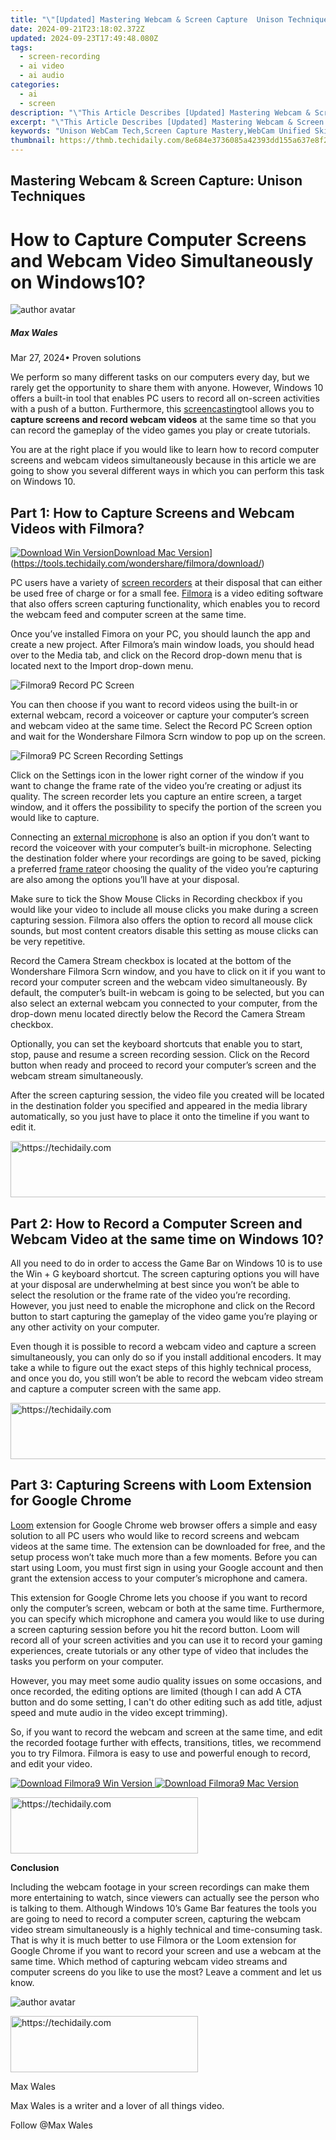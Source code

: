 ```yaml
---
title: "\"[Updated] Mastering Webcam & Screen Capture  Unison Techniques\""
date: 2024-09-21T23:18:02.372Z
updated: 2024-09-23T17:49:48.080Z
tags: 
  - screen-recording
  - ai video
  - ai audio
categories: 
  - ai
  - screen
description: "\"This Article Describes [Updated] Mastering Webcam & Screen Capture: Unison Techniques\""
excerpt: "\"This Article Describes [Updated] Mastering Webcam & Screen Capture: Unison Techniques\""
keywords: "Unison WebCam Tech,Screen Capture Mastery,WebCam Unified Skills,Sync WebCam Tips,Enhanced Screen Control,Camera Capture Expertise,Streamlined Video Recording"
thumbnail: https://thmb.techidaily.com/8e684e3736085a42393dd155a637e8f217c26c390b45353b04f9ee1e79b6412e.jpg
---
```


## Mastering Webcam & Screen Capture: Unison Techniques

# How to Capture Computer Screens and Webcam Video Simultaneously on Windows10?

![author avatar](https://images.wondershare.com/filmora/article-images/max-wales-author.jpg)

##### Max Wales

 Mar 27, 2024• Proven solutions

We perform so many different tasks on our computers every day, but we rarely get the opportunity to share them with anyone. However, Windows 10 offers a built-in tool that enables PC users to record all on-screen activities with a push of a button. Furthermore, this [screencasting](https://tools.techidaily.com/wondershare/filmora/download/)tool allows you to **capture screens and record webcam videos** at the same time so that you can record the gameplay of the video games you play or create tutorials.

You are at the right place if you would like to learn how to record computer screens and webcam videos simultaneously because in this article we are going to show you several different ways in which you can perform this task on Windows 10.

## Part 1: How to Capture Screens and Webcam Videos with Filmora?

[![Download Win Version](https://images.wondershare.com/filmora/guide/download-btn-win.jpg)](https://tools.techidaily.com/wondershare/filmora/download/)[Download Mac Version](https://images.wondershare.com/filmora/guide/download-btn-mac.jpg)](https://tools.techidaily.com/wondershare/filmora/download/)

PC users have a variety of [screen recorders](https://tools.techidaily.com/wondershare/filmora/download/) at their disposal that can either be used free of charge or for a small fee. [Filmora](https://tools.techidaily.com/wondershare/filmora/download/) is a video editing software that also offers screen capturing functionality, which enables you to record the webcam feed and computer screen at the same time.

Once you’ve installed Fimora on your PC, you should launch the app and create a new project. After Filmora’s main window loads, you should head over to the Media tab, and click on the Record drop-down menu that is located next to the Import drop-down menu.

![Filmora9 Record PC Screen](https://images.wondershare.com/filmora/article-images/filmora-record-pc-screen.jpg)

You can then choose if you want to record videos using the built-in or external webcam, record a voiceover or capture your computer’s screen and webcam video at the same time. Select the Record PC Screen option and wait for the Wondershare Filmora Scrn window to pop up on the screen.

![Filmora9 PC Screen Recording Settings](https://images.wondershare.com/filmora/article-images/filmora-record-pc-screen-3.jpg)

Click on the Settings icon in the lower right corner of the window if you want to change the frame rate of the video you’re creating or adjust its quality. The screen recorder lets you capture an entire screen, a target window, and it offers the possibility to specify the portion of the screen you would like to capture.

Connecting an [external microphone](https://tools.techidaily.com/wondershare/filmora/download/) is also an option if you don’t want to record the voiceover with your computer’s built-in microphone. Selecting the destination folder where your recordings are going to be saved, picking a preferred [frame rate](https://tools.techidaily.com/wondershare/filmora/download/)or choosing the quality of the video you’re capturing are also among the options you’ll have at your disposal.

Make sure to tick the Show Mouse Clicks in Recording checkbox if you would like your video to include all mouse clicks you make during a screen capturing session. Filmora also offers the option to record all mouse click sounds, but most content creators disable this setting as mouse clicks can be very repetitive.

Record the Camera Stream checkbox is located at the bottom of the Wondershare Filmora Scrn window, and you have to click on it if you want to record your computer screen and the webcam video simultaneously. By default, the computer’s built-in webcam is going to be selected, but you can also select an external webcam you connected to your computer, from the drop-down menu located directly below the Record the Camera Stream checkbox.

Optionally, you can set the keyboard shortcuts that enable you to start, stop, pause and resume a screen recording session. Click on the Record button when ready and proceed to record your computer’s screen and the webcam stream simultaneously.

After the screen capturing session, the video file you created will be located in the destination folder you specified and appeared in the media library automatically, so you just have to place it onto the timeline if you want to edit it.

<!-- affiliate ads begin -->
<a href="https://appsumo.8odi.net/c/5597632/2132162/7443" target="_top" id="2132162">
  <img src="//a.impactradius-go.com/display-ad/7443-2132162" border="0" alt="https://techidaily.com" width="728" height="90"/>
</a>
<img height="0" width="0" src="https://appsumo.8odi.net/i/5597632/2132162/7443" style="position:absolute;visibility:hidden;" border="0" />
<!-- affiliate ads end -->

## Part 2: How to Record a Computer Screen and Webcam Video at the same time on Windows 10?

All you need to do in order to access the Game Bar on Windows 10 is to use the Win + G keyboard shortcut. The screen capturing options you will have at your disposal are underwhelming at best since you won’t be able to select the resolution or the frame rate of the video you’re recording. However, you just need to enable the microphone and click on the Record button to start capturing the gameplay of the video game you’re playing or any other activity on your computer.

Even though it is possible to record a webcam video and capture a screen simultaneously, you can only do so if you install additional encoders. It may take a while to figure out the exact steps of this highly technical process, and once you do, you still won’t be able to record the webcam video stream and capture a computer screen with the same app.

<!-- affiliate ads begin -->
<a href="https://appsumo.8odi.net/c/5597632/2052062/7443" target="_top" id="2052062">
  <img src="//a.impactradius-go.com/display-ad/7443-2052062" border="0" alt="https://techidaily.com" width="728" height="90"/>
</a>
<img height="0" width="0" src="https://appsumo.8odi.net/i/5597632/2052062/7443" style="position:absolute;visibility:hidden;" border="0" />
<!-- affiliate ads end -->

## Part 3: Capturing Screens with Loom Extension for Google Chrome

[Loom](https://chrome.google.com/webstore/detail/loom-video-recorder-scree/liecbddmkiiihnedobmlmillhodjkdmb?hl=en-US) extension for Google Chrome web browser offers a simple and easy solution to all PC users who would like to record screens and webcam videos at the same time. The extension can be downloaded for free, and the setup process won’t take much more than a few moments. Before you can start using Loom, you must first sign in using your Google account and then grant the extension access to your computer’s microphone and camera.

This extension for Google Chrome lets you choose if you want to record only the computer’s screen, webcam or both at the same time. Furthermore, you can specify which microphone and camera you would like to use during a screen capturing session before you hit the record button. Loom will record all of your screen activities and you can use it to record your gaming experiences, create tutorials or any other type of video that includes the tasks you perform on your computer.

However, you may meet some audio quality issues on some occasions, and once recorded, the editing options are limited (though I can add A CTA button and do some setting, I can't do other editing such as add title, adjust speed and mute audio in the video except trimming).

So, if you want to record the webcam and screen at the same time, and edit the recorded footage further with effects, transitions, titles, we recommend you to try Filmora. Filmora is easy to use and powerful enough to record, and edit your video.

[![Download Filmora9 Win Version](https://images.wondershare.com/filmora/guide/download-btn-win.jpg) ](https://tools.techidaily.com/wondershare/filmora/download/) [![Download Filmora9 Mac Version](https://images.wondershare.com/filmora/guide/download-btn-mac.jpg) ](https://tools.techidaily.com/wondershare/filmora/download/)

<!-- affiliate ads begin -->
<a href="https://aligracehair.sjv.io/c/5597632/2012401/19272" target="_top" id="2012401">
  <img src="//a.impactradius-go.com/display-ad/19272-2012401" border="0" alt="https://techidaily.com" width="300" height="90"/>
</a>
<img height="0" width="0" src="https://aligracehair.sjv.io/i/5597632/2012401/19272" style="position:absolute;visibility:hidden;" border="0" />
<!-- affiliate ads end -->

**Conclusion**

Including the webcam footage in your screen recordings can make them more entertaining to watch, since viewers can actually see the person who is talking to them. Although Windows 10’s Game Bar features the tools you are going to need to record a computer screen, capturing the webcam video stream simultaneously is a highly technical and time-consuming task. That is why it is much better to use Filmora or the Loom extension for Google Chrome if you want to record your screen and use a webcam at the same time. Which method of capturing webcam video streams and computer screens do you like to use the most? Leave a comment and let us know.

![author avatar](https://images.wondershare.com/filmora/article-images/max-wales-author.jpg)

<!-- affiliate ads begin -->
<a href="https://aligracehair.sjv.io/c/5597632/1975802/19272" target="_top" id="1975802">
  <img src="//a.impactradius-go.com/display-ad/19272-1975802" border="0" alt="https://techidaily.com" width="300" height="90"/>
</a>
<img height="0" width="0" src="https://aligracehair.sjv.io/i/5597632/1975802/19272" style="position:absolute;visibility:hidden;" border="0" />
<!-- affiliate ads end -->

Max Wales

Max Wales is a writer and a lover of all things video.

Follow @Max Wales

<ins class="adsbygoogle"
      style="display:block"
      data-ad-client="ca-pub-7571918770474297"
      data-ad-slot="8358498916"
      data-ad-format="auto"
      data-full-width-responsive="true"></ins>



